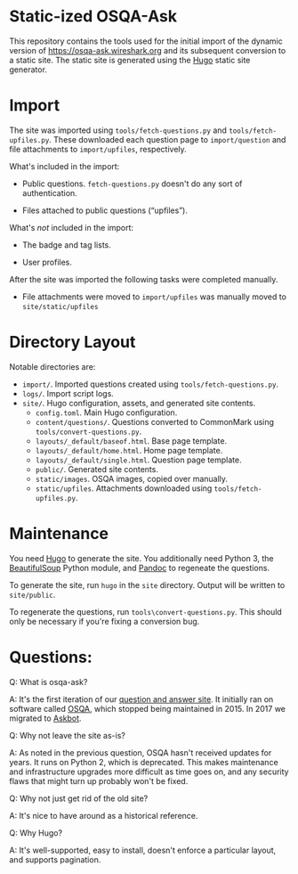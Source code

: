 # Static-ized OSQA-Ask

This repository contains the tools used for the initial import of the dynamic version of https://osqa-ask.wireshark.org and its subsequent conversion to a static site.
The static site is generated using the [Hugo](https://gohugo.io/) static site generator.

# Import

The site was imported using `tools/fetch-questions.py` and `tools/fetch-upfiles.py`.
These downloaded each question page to `import/question` and file attachments to `import/upfiles`, respectively.

What's included in the import:

- Public questions. `fetch-questions.py` doesn't do any sort of authentication.

- Files attached to public questions (“upfiles”).

What's *not* included in the import:

- The badge and tag lists.

- User profiles.

After the site was imported the following tasks were completed manually.

- File attachments were moved to `import/upfiles` was manually moved to `site/static/upfiles`

# Directory Layout

Notable directories are:

- `import/`. Imported questions created using `tools/fetch-questions.py`.
- `logs/`. Import script logs.
- `site/`. Hugo configuration, assets, and generated site contents.
  - `config.toml`. Main Hugo configuration.
  - `content/questions/`. Questions converted to CommonMark using `tools/convert-questions.py`.
  - `layouts/_default/baseof.html`. Base page template.
  - `layouts/_default/home.html`. Home page template.
  - `layouts/_default/single.html`. Question page template.
  - `public/`. Generated site contents.
  - `static/images`. OSQA images, copied over manually.
  - `static/upfiles`. Attachments downloaded using `tools/fetch-upfiles.py`.

# Maintenance

You need [Hugo](https://gohugo.io) to generate the site.
You additionally need Python 3, the [BeautifulSoup](https://www.crummy.com/software/BeautifulSoup/) Python module, and [Pandoc](https://pandoc.org/) to regeneate the questions.

To generate the site, run `hugo` in the `site` directory.
Output will be written to `site/public`.

To regenerate the questions, run `tools\convert-questions.py`.
This should only be necessary if you're fixing a conversion bug.

# Questions:

Q: What is osqa-ask?

A: It's the first iteration of our [question and answer site](https://ask.wireshark.org).
It initially ran on software called [OSQA](https://github.com/dzone/osqa), which stopped being maintained in 2015.
In 2017 we migrated to [Askbot](https://github.com/ASKBOT/askbot-devel).

Q: Why not leave the site as-is?

A: As noted in the previous question, OSQA hasn't received updates for years.
It runs on Python 2, which is deprecated.
This makes maintenance and infrastructure upgrades more difficult as time goes on, and any security flaws that might turn up probably won't be fixed.

Q: Why not just get rid of the old site?

A: It's nice to have around as a historical reference.

Q: Why Hugo?

A: It's well-supported, easy to install, doesn't enforce a particular layout, and supports pagination.
